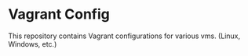 # Vagrant Config

This repository contains Vagrant configurations for various vms. (Linux, Windows, etc.)
